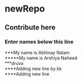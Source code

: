 # newRepo
## Contribute here
### Enter names below this line
***My name is Abhinay Nalam  
*****My name is Arshiya Naheed  
***druva  
****Adding new line by kk  
****Adding new line  
